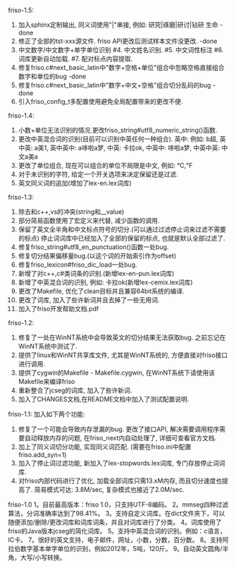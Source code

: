 friso-1.5:
1. 加入sphinx定制输出, 同义词使用"|"串接, 例如: 研究|琢磨|研讨|钻研 生命		-done
2. 修正了全部的tst-xxx源文件. friso API更改后测试样本文件没更改.			-done
3. 中文数字/中文数字+单字单位识别
#4. 中文姓名识别.
#5. 中文词性标注
#6. 词库更新自动加载.
#7. 配对标点内容提取.
4. 修复friso.c#next_basic_latin中"数字+空格+单位"组合中忽略空格直接组合数字和单位的bug	-done
8. 修复friso.c#next_basic_latin中"数字+中文+空格"组合切分乱码的bug			-done
6. 引入friso_config_t多配置使用避免全局配置带来的更改不便.

friso-1.4:
1. 小数+单位无法识别的情况.更改friso_string#utf8_numeric_string()函数.
2. 更改中英混合词的识别(目前可以识别中英任何一种组合).
	英中: 例如: b超,
	英中英: a美1,
	英中英中: a哆啦a梦,
	中英: 卡拉ok, 
	中英中: 哆啦a梦, 
	中英中英: 中文a美a
3. 更改了单位组合, 现在可以组合的单位不局限是中文, 例如: ℃,℉
4. 对于未识别的字符, 给定一个开关选项来决定保留还是过滤.
5. 英文同义词的追加(增加了lex-en.lex词库)	

friso-1.3:
1. 除去和c++,vs的冲突(string和__value)
2. 部分简易函数使用了宏定义来代替, 减少函数的调用.
3. 保留了英文全半角和中文标点符号的切分.(可以通过过滤停止词来过滤不需要的标点)
	停止词词库中已经加入了全部的保留的标点, 也就是默认全部过滤了.
4. 修复friso_string#utf8_en_punctuation()函数一处bug.
5. 修复切分结果偏移量bug.(以这个词的开始索引作为offset)
6. 修复friso_lexicon#friso_dic_load一处bug.
7. 新增了对c++,c#类词条的识别.(新增lex-en-pun.lex词库)
8. 新增了中英混合词的识别, 例如: 卡拉ok(新增lex-cemix.lex词库)
9. 更改了Makefile, 优化了clean目标并且兼容64bit系统的编译.
10. 更改了词库, 加入了些许新词并且去掉了一些无用词.
11. 加入了friso开发帮助文档.pdf

friso-1.2:
1. 修复了一处在WinNT系统中会导致英文的切分结果无法获取bug. 之前忘记在WinNT系统中测试了.
2. 提供了linux和WinNT共享库文件, 尤其是WinNT系统的, 方便直接对friso接口进行调用.
3. 提供了cygwin的Makefile - Makefile.cygwin, 在WinNT系统下请使用该Makefile来编译friso
4. 重新整合了jcseg的词库, 加入了些许新词.
5. 加入了CHANGES文档,在README文档中加入了测试配置说明.

friso-1.1:
加入如下两个功能:
1. 修复了一个可能会导致内存泄漏的bug. 更改了接口API, 解决需要调用程序需要自动释放内存的问题, 在friso_next内自动处理了, 详细可查看官方文档.
2. 加上了同义词切分功能, 实现同义词匹配. (需要在friso.ini中配置friso.add_syn=1)
3. 加入了停止词过滤功能, 新加入了lex-stopwords.lex词库, 专门存放停止词词库. 
4. 对friso内部代码进行了优化, 加载全部词库只需13.xM内存, 而且切分速度也提高了. 简易模式可达: 3.8M/sec, 复杂模式也接近了2.0M/sec.

friso-1.0
1。目前最高版本：friso 1.0，只支持UTF-8编码。
2。mmseg四种过滤算法，分词准确率达到了98.41%。
3。支持自定义词库。在dict文件夹下，可以随便添加/删除/更改词库和词库词条，并且对词库进行了分类。
4。词库使用了friso的Java版本jcseg的简化词库。
5。支持中英混合词的识别。例如：c语言，IC卡。
7。很好的英文支持，电子邮件，网址，小数，分数，百分数。
8。支持阿拉伯数字基本单字单位的识别，例如2012年，5吨，120斤。
9。自动英文圆角/半角，大写/小写转换。
